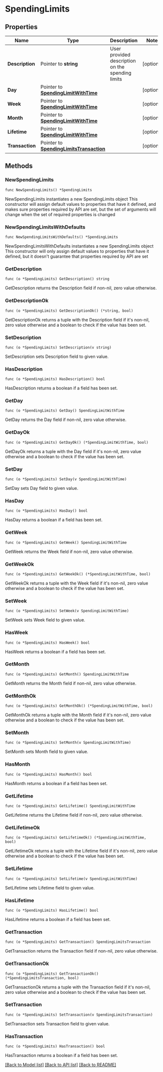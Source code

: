 # SpendingLimits

## Properties

Name | Type | Description | Notes
------------ | ------------- | ------------- | -------------
**Description** | Pointer to **string** | User provided description on the spending limits | [optional] 
**Day** | Pointer to [**SpendingLimitWithTime**](SpendingLimitWithTime.md) |  | [optional] 
**Week** | Pointer to [**SpendingLimitWithTime**](SpendingLimitWithTime.md) |  | [optional] 
**Month** | Pointer to [**SpendingLimitWithTime**](SpendingLimitWithTime.md) |  | [optional] 
**Lifetime** | Pointer to [**SpendingLimitWithTime**](SpendingLimitWithTime.md) |  | [optional] 
**Transaction** | Pointer to [**SpendingLimitsTransaction**](SpendingLimitsTransaction.md) |  | [optional] 

## Methods

### NewSpendingLimits

`func NewSpendingLimits() *SpendingLimits`

NewSpendingLimits instantiates a new SpendingLimits object
This constructor will assign default values to properties that have it defined,
and makes sure properties required by API are set, but the set of arguments
will change when the set of required properties is changed

### NewSpendingLimitsWithDefaults

`func NewSpendingLimitsWithDefaults() *SpendingLimits`

NewSpendingLimitsWithDefaults instantiates a new SpendingLimits object
This constructor will only assign default values to properties that have it defined,
but it doesn't guarantee that properties required by API are set

### GetDescription

`func (o *SpendingLimits) GetDescription() string`

GetDescription returns the Description field if non-nil, zero value otherwise.

### GetDescriptionOk

`func (o *SpendingLimits) GetDescriptionOk() (*string, bool)`

GetDescriptionOk returns a tuple with the Description field if it's non-nil, zero value otherwise
and a boolean to check if the value has been set.

### SetDescription

`func (o *SpendingLimits) SetDescription(v string)`

SetDescription sets Description field to given value.

### HasDescription

`func (o *SpendingLimits) HasDescription() bool`

HasDescription returns a boolean if a field has been set.

### GetDay

`func (o *SpendingLimits) GetDay() SpendingLimitWithTime`

GetDay returns the Day field if non-nil, zero value otherwise.

### GetDayOk

`func (o *SpendingLimits) GetDayOk() (*SpendingLimitWithTime, bool)`

GetDayOk returns a tuple with the Day field if it's non-nil, zero value otherwise
and a boolean to check if the value has been set.

### SetDay

`func (o *SpendingLimits) SetDay(v SpendingLimitWithTime)`

SetDay sets Day field to given value.

### HasDay

`func (o *SpendingLimits) HasDay() bool`

HasDay returns a boolean if a field has been set.

### GetWeek

`func (o *SpendingLimits) GetWeek() SpendingLimitWithTime`

GetWeek returns the Week field if non-nil, zero value otherwise.

### GetWeekOk

`func (o *SpendingLimits) GetWeekOk() (*SpendingLimitWithTime, bool)`

GetWeekOk returns a tuple with the Week field if it's non-nil, zero value otherwise
and a boolean to check if the value has been set.

### SetWeek

`func (o *SpendingLimits) SetWeek(v SpendingLimitWithTime)`

SetWeek sets Week field to given value.

### HasWeek

`func (o *SpendingLimits) HasWeek() bool`

HasWeek returns a boolean if a field has been set.

### GetMonth

`func (o *SpendingLimits) GetMonth() SpendingLimitWithTime`

GetMonth returns the Month field if non-nil, zero value otherwise.

### GetMonthOk

`func (o *SpendingLimits) GetMonthOk() (*SpendingLimitWithTime, bool)`

GetMonthOk returns a tuple with the Month field if it's non-nil, zero value otherwise
and a boolean to check if the value has been set.

### SetMonth

`func (o *SpendingLimits) SetMonth(v SpendingLimitWithTime)`

SetMonth sets Month field to given value.

### HasMonth

`func (o *SpendingLimits) HasMonth() bool`

HasMonth returns a boolean if a field has been set.

### GetLifetime

`func (o *SpendingLimits) GetLifetime() SpendingLimitWithTime`

GetLifetime returns the Lifetime field if non-nil, zero value otherwise.

### GetLifetimeOk

`func (o *SpendingLimits) GetLifetimeOk() (*SpendingLimitWithTime, bool)`

GetLifetimeOk returns a tuple with the Lifetime field if it's non-nil, zero value otherwise
and a boolean to check if the value has been set.

### SetLifetime

`func (o *SpendingLimits) SetLifetime(v SpendingLimitWithTime)`

SetLifetime sets Lifetime field to given value.

### HasLifetime

`func (o *SpendingLimits) HasLifetime() bool`

HasLifetime returns a boolean if a field has been set.

### GetTransaction

`func (o *SpendingLimits) GetTransaction() SpendingLimitsTransaction`

GetTransaction returns the Transaction field if non-nil, zero value otherwise.

### GetTransactionOk

`func (o *SpendingLimits) GetTransactionOk() (*SpendingLimitsTransaction, bool)`

GetTransactionOk returns a tuple with the Transaction field if it's non-nil, zero value otherwise
and a boolean to check if the value has been set.

### SetTransaction

`func (o *SpendingLimits) SetTransaction(v SpendingLimitsTransaction)`

SetTransaction sets Transaction field to given value.

### HasTransaction

`func (o *SpendingLimits) HasTransaction() bool`

HasTransaction returns a boolean if a field has been set.


[[Back to Model list]](../README.md#documentation-for-models) [[Back to API list]](../README.md#documentation-for-api-endpoints) [[Back to README]](../README.md)


